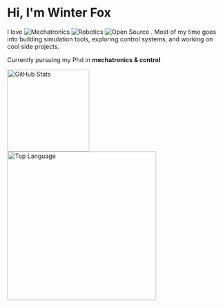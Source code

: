 # Hi, I'm Winter Fox

I love ![Mechatronics](https://img.shields.io/badge/⚙️%20Mechatronics-%23cba6f7?style=for-the-badge&logoColor=white&labelColor=1e1e2e)
![Robotics](https://img.shields.io/badge/🤖%20Robotics-%23cba6f7?style=for-the-badge&logoColor=white&labelColor=1e1e2e)
![Open Source](https://img.shields.io/badge/🌍%20Open%20Source-%23cba6f7?style=for-the-badge&logoColor=white&labelColor=1e1e2e)
.
Most of my time goes into building simulation tools, exploring control systems, and working on cool side projects.  

Currently pursuing my Phd in **mechatronics & control** 

<div>
<a href="https://github.com/WinterTheFox/github-readme-stats?tab=readme-ov-file#github-stats-card"><img height="190" align="center" alt="GitHub Stats" src="https://github-readme-stats.vercel.app/api?username=WinterTheFox&show_icons=true&custom_title=GitHub+Statistics&title_color=cba6f7&theme=catppuccin_mocha&border_color=45475a"/></a>
<a href="https://github.com/WinterTheFox/github-readme-stats?tab=readme-ov-file#top-languages-card"><img width="345" align="center" alt="Top Language" src="https://github-readme-stats.vercel.app/api/top-langs/?username=WinterTheFox&layout=compact&title_color=cba6f7&theme=catppuccin_mocha&border_color=45475a"/></a>
</div>
